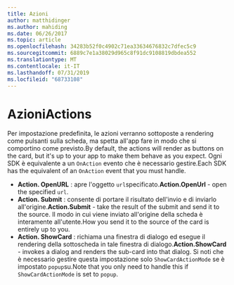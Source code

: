 ```yaml
---
title: Azioni
author: matthidinger
ms.author: mahiding
ms.date: 06/26/2017
ms.topic: article
ms.openlocfilehash: 34283b52f0c4902c71ea33634676832c7dfec5c9
ms.sourcegitcommit: 6889c7e1a38029d965c8f91dc9108819dbdea552
ms.translationtype: MT
ms.contentlocale: it-IT
ms.lasthandoff: 07/31/2019
ms.locfileid: "68733108"
---
```

# <a name="actions"></a><span data-ttu-id="8e4d7-102">Azioni</span><span class="sxs-lookup"><span data-stu-id="8e4d7-102">Actions</span></span>

<span data-ttu-id="8e4d7-103">Per impostazione predefinita, le azioni verranno sottoposte a rendering come pulsanti sulla scheda, ma spetta all'app fare in modo che si comportino come previsto.</span><span class="sxs-lookup"><span data-stu-id="8e4d7-103">By default, the actions will render as buttons on the card, but it's up to your app to make them behave as you expect.</span></span> <span data-ttu-id="8e4d7-104">Ogni SDK è equivalente a un `OnAction` evento che è necessario gestire.</span><span class="sxs-lookup"><span data-stu-id="8e4d7-104">Each SDK has the equivalent of an `OnAction` event that you must handle.</span></span>

* <span data-ttu-id="8e4d7-105">**Action. OpenURL** : apre l'oggetto `url`specificato.</span><span class="sxs-lookup"><span data-stu-id="8e4d7-105">**Action.OpenUrl** - open the specified `url`.</span></span>  
* <span data-ttu-id="8e4d7-106">**Action. Submit** : consente di portare il risultato dell'invio e di inviarlo all'origine.</span><span class="sxs-lookup"><span data-stu-id="8e4d7-106">**Action.Submit** - take the result of the submit and send it to the source.</span></span> <span data-ttu-id="8e4d7-107">Il modo in cui viene inviato all'origine della scheda è interamente all'utente.</span><span class="sxs-lookup"><span data-stu-id="8e4d7-107">How you send it to the source of the card is entirely up to you.</span></span>
* <span data-ttu-id="8e4d7-108">**Action. ShowCard** : richiama una finestra di dialogo ed esegue il rendering della sottoscheda in tale finestra di dialogo.</span><span class="sxs-lookup"><span data-stu-id="8e4d7-108">**Action.ShowCard** - invokes a dialog and renders the sub-card into that dialog.</span></span> <span data-ttu-id="8e4d7-109">Si noti che è necessario gestire questa impostazione solo `ShowCardActionMode` se è impostato `popup`su.</span><span class="sxs-lookup"><span data-stu-id="8e4d7-109">Note that you only need to handle this if `ShowCardActionMode` is set to `popup`.</span></span>
